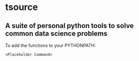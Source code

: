 # tsource
## A suite of personal python tools to solve common data science problems


To add the functions to your PYTHONPATH:

`<Placeholder Command>`
